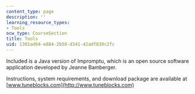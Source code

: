 ```yaml
---
content_type: page
description: ''
learning_resource_types:
- Tools
ocw_type: CourseSection
title: Tools
uid: 1301ad64-e884-2b58-d341-42adf830c2fc
---
```


Included is a Java version of Impromptu, which is an open source software application developed by Jeanne Bamberger.

Instructions, system requirements, and download package are available at [www.tuneblocks.com](http://www.tuneblocks.com)